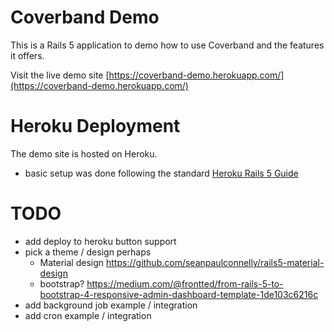 # Coverband Demo

This is a Rails 5 application to demo how to use Coverband and the features it offers.

Visit the live demo site [https://coverband-demo.herokuapp.com/](https://coverband-demo.herokuapp.com/)

# Heroku Deployment

The demo site is hosted on Heroku.

* basic setup was done following the standard [Heroku Rails 5 Guide](https://devcenter.heroku.com/articles/getting-started-with-rails5)

# TODO

* add deploy to heroku button support
* pick a theme / design perhaps
   * Material design https://github.com/seanpaulconnelly/rails5-material-design
   * bootstrap? https://medium.com/@frontted/from-rails-5-to-bootstrap-4-responsive-admin-dashboard-template-1de103c6216c
* add background job example / integration
* add cron example / integration 